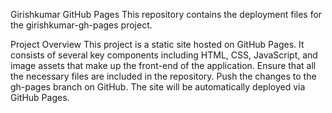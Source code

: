 Girishkumar GitHub Pages
This repository contains the deployment files for the girishkumar-gh-pages project.

Project Overview
This project is a static site hosted on GitHub Pages. It consists of several key components including HTML, CSS, JavaScript, and image assets that make up the front-end of the application.
Ensure that all the necessary files are included in the repository.
Push the changes to the gh-pages branch on GitHub.
The site will be automatically deployed via GitHub Pages.
